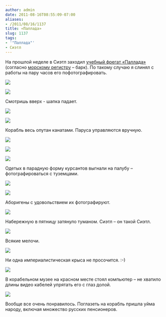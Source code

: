 ```yaml
---
author: admin
date: 2011-08-16T08:55:09-07:00
aliases:
- /2011/08/16/1137
title: «Паллада»
slug: 1137
tags:
- '"Паллада"'
- Сиэтл
---
```


На прошлой неделе в Сиэтл заходил [учебный фрегат «Паллада»](http://ru.wikipedia.org/wiki/%D0%9F%D0%B0%D0%BB%D0%BB%D0%B0%D0%B4%D0%B0_(%D1%84%D1%80%D0%B5%D0%B3%D0%B0%D1%82_%D1%83%D1%87%D0%B5%D0%B1%D0%BD%D1%8B%D0%B9)) (согласно [морскому регистру](http://www.rs-head.spb.ru/app/fleet.php?index=880873&type=book1&language=rus) – барк). По такому случаю я слинял с работы на пару часов его пофотографировать.

[![](/2011/08/IMG_5758-300x199.jpg)](/2011/08/IMG_5758.jpg)

[![](/2011/08/IMG_5768-189x300.jpg)](/2011/08/IMG_5768.jpg)

<!--more-->Смотришь вверх - шапка падает.

[![](/2011/08/IMG_5788-300x199.jpg)](/2011/08/IMG_5788.jpg)

[![](/2011/08/IMG_5852-199x300.jpg)](/2011/08/IMG_5852.jpg)

Корабль весь опутан канатами. Паруса управляются вручную.

[![](/2011/08/IMG_5854-300x205.jpg)](/2011/08/IMG_5854.jpg)

[![](/2011/08/IMG_5796-300x209.jpg)](/2011/08/IMG_5796.jpg)

[![](/2011/08/IMG_5857-300x199.jpg)](/2011/08/IMG_5857.jpg)

Одетых в парадную форму курсантов выгнали на палубу – фотографироваться с туземцами. 

[![](/2011/08/IMG_5794-199x300.jpg)](/2011/08/IMG_5794.jpg)

[![](/2011/08/IMG_5828-300x199.jpg)](/2011/08/IMG_5828.jpg)

Аборигены с удовольствием их фотографируют.

[![](/2011/08/IMG_5827-300x199.jpg)](/2011/08/IMG_5827.jpg)

Набережную в пятницу затянуло туманом. Сиэтл – он такой Сиэтл.

[![](/2011/08/IMG_5810-300x199.jpg)](/2011/08/IMG_5810.jpg)

Всякие мелочи.

[![](/2011/08/IMG_5844-300x199.jpg)](/2011/08/IMG_5844.jpg)

Ни одна империалистическая крыса не просочится. :-)

[![](/2011/08/IMG_5832-300x209.jpg)](/2011/08/IMG_5832.jpg)

В корабельном музее на красном месте стоял компьютер – не хватило длины видео кабелей упрятать его с глаз долой.

[![](/2011/08/IMG_5838-300x208.jpg)](/2011/08/IMG_5838.jpg)

Вообще все очень понравилось. Поглазеть на корабль пришла уйма народу, включая множество русских пенсионеров.
